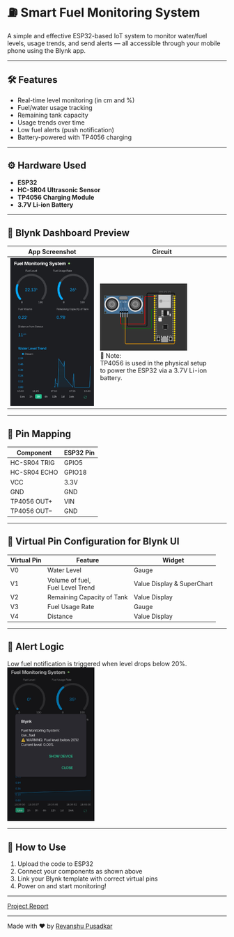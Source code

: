 # ⛽ Smart Fuel Monitoring System

A simple and effective ESP32-based IoT system to monitor water/fuel levels, usage trends, and send alerts — all accessible through your mobile phone using the Blynk app.

---

## 🛠️ Features

- Real-time level monitoring (in cm and %)
- Fuel/water usage tracking
- Remaining tank capacity
- Usage trends over time
- Low fuel alerts (push notification)
- Battery-powered with TP4056 charging

---

## ⚙️ Hardware Used

- **ESP32**
- **HC-SR04 Ultrasonic Sensor**
- **TP4056 Charging Module**
- **3.7V Li-ion Battery**

---

## 📲 Blynk Dashboard Preview

| App Screenshot | Circuit |
|----------------|---------|
| <img src="gui of fuel monitoring system.jpg" width="200"/> | <img src="circuit.png" width="200"/> </br> 🔔 Note: </br> TP4056 is used in the physical setup </br>to power the ESP32 via a 3.7V Li-ion battery.|

---

## 📡 Pin Mapping

| Component    | ESP32 Pin |
|--------------|-----------|
| HC-SR04 TRIG | GPIO5     |
| HC-SR04 ECHO | GPIO18    |
| VCC          | 3.3V      |
| GND          | GND       |
| TP4056 OUT+  | VIN       |
| TP4056 OUT−  | GND       |

---

## 📲 Virtual Pin Configuration for Blynk UI

| Virtual Pin  | Feature                               | Widget                     |
|--------------|---------------------------------------|----------------------------|
| V0           | Water Level                           | Gauge                      |
| V1           | Volume of fuel, </br> Fuel Level Trend| Value Display & SuperChart |
| V2           | Remaining Capacity of Tank            | Value Display              | 
| V3           | Fuel Usage Rate                       | Gauge                      |
| V4           | Distance                              | Value Display              |

---

## 🔔 Alert Logic

Low fuel notification is triggered when level drops below 20%.
</br>
<img src="alert message.jpg" width="200"/>

---

## 🚀 How to Use

1. Upload the code to ESP32
2. Connect your components as shown above
3. Link your Blynk template with correct virtual pins
4. Power on and start monitoring!

---

[Project Report](https://github.com/Rey004/Fuel-Monitoring-System-Prototype/blob/ddc64ab246e2726cc18036a2c40b5d61e6619c3d/Fuel_Water_Monitoring_System.pdf)

---

Made with ❤️ by [Revanshu Pusadkar](https://www.linkedin.com/in/revanshu-pusadkar-454082273/)

